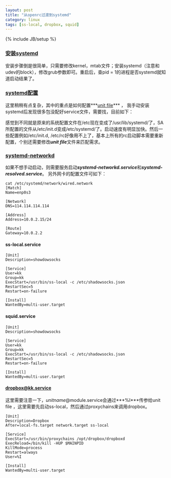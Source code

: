 ```yaml
---
layout: post
title: "从openrc过渡到systemd"
category: linux
tags: [ss-local, dropbox, squid]
---
```

{% include JB/setup %}

### [安装systemd](https://wiki.gentoo.org/wiki/Systemd)

安装步骤倒是很简单，只需要修改kernel，mtab文件；安装systemd（注意和udev的block），修改grub参数即可。重启后，查pid = 1的进程是否systemd就知道启动结果了。

### [systemd配置](https://wiki.archlinux.org/index.php/Systemd_(%E7%AE%80%E4%BD%93%E4%B8%AD%E6%96%87)) 

这里稍稍有点复杂，其中的重点是如何配置***[unit file](http://www.freedesktop.org/software/systemd/man/systemd.unit.html)*** ， 我手动安装systemd后发现很多包没配好service文件，需要找，目前如下：

感觉到不同就是原来的系统配置文件在/etc现在变成了/usr/lib/systemd/了，SA所配置的文件从/etc/init.d变成/etc/systemd/了。启动速度有明显加快。然后一些配置例如/etc/init.d, /etc/rc好像用不上了，基本上所有的rc启动脚本需要重新配置，个别还需要修改***unit file***文件来匹配需求。

### [systemd-networkd](https://wiki.archlinux.org/index.php/Systemd-networkd)

如果不想手动启动，则需要服务启动***systemd-networkd.service***和***systemd-resolved.service***。 另外网卡的配置文件可如下：


```
cat /etc/systemd/network/wired.network
[Match]
Name=enp0s3

[Network]
DNS=114.114.114.114

[Address]
Address=10.0.2.15/24

[Route]
Gateway=10.0.2.2
```

#### ss-local.service

```
[Unit]
Description=showdowsocks

[Service]
User=kk
Group=kk
ExecStart=/usr/bin/ss-local -c /etc/shadowsocks.json
RestartSec=5
Restart=on-failure

[Install]
WantedBy=multi-user.target
```

####  squid.service

```
[Unit]
Description=showdowsocks

[Service]
User=kk
Group=kk
ExecStart=/usr/bin/ss-local -c /etc/shadowsocks.json
RestartSec=5
Restart=on-failure

[Install]
WantedBy=multi-user.target
```

#### dropbox@kk.service

这里需要注意一下，*unitname*@module.service会通过***%I***传参给unit file ，这里需要先启动ss-local，然后通过proxychains来调用dropbox。

```
[Unit]
Description=Dropbox
After=local-fs.target network.target ss-local

[Service]
ExecStart=/usr/bin/proxychains /opt/dropbox/dropboxd
ExecReload=/bin/kill -HUP $MAINPID
KillMode=process
Restart=always
User=%I

[Install]
WantedBy=multi-user.target
```
